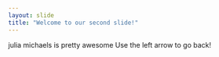 ```yaml
---
layout: slide
title: "Welcome to our second slide!"
---
```

julia michaels is pretty awesome
Use the left arrow to go back!
